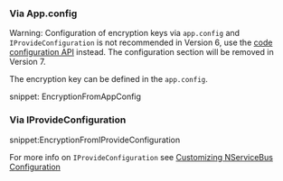 
### Via App.config

Warning: Configuration of encryption keys via `app.config` and `IProvideConfiguration` is not recommended in Version 6, use the [code configuration API](#configuration-via-code) instead. The configuration section will be removed in Version 7.

The encryption key can be defined in the `app.config`.

snippet: EncryptionFromAppConfig


### Via IProvideConfiguration

snippet:EncryptionFromIProvideConfiguration

For more info on `IProvideConfiguration` see [Customizing NServiceBus Configuration](/nservicebus/hosting/custom-configuration-providers.md)